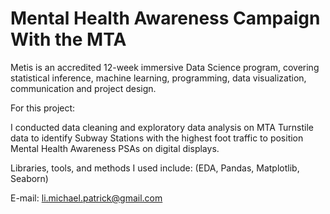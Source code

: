 # Mental Health Awareness Campaign With the MTA

Metis is an accredited 12-week immersive Data Science program, covering statistical inference, machine learning, programming, data visualization, communication and project design.

For this project:

I conducted data cleaning and exploratory data analysis on MTA Turnstile data to identify Subway Stations with the highest foot traffic to position Mental Health Awareness PSAs on digital displays. 

Libraries, tools, and methods I used include: (EDA, Pandas, Matplotlib, Seaborn)

E-mail: li.michael.patrick@gmail.com
